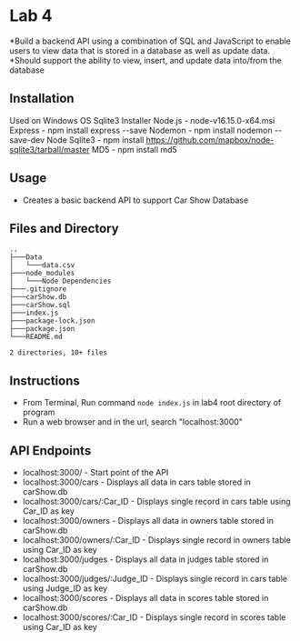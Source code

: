 # Lab 4
*Build a backend API using a combination of SQL and JavaScript to enable users to view data that is stored in a database as well as update data.
*Should support the ability to view, insert, and update data into/from the database

## Installation
Used on Windows OS
Sqlite3 Installer
Node.js - node-v16.15.0-x64.msi
Express - npm install express --save
Nodemon - npm install nodemon --save-dev
Node Sqlite3 - npm install https://github.com/mapbox/node-sqlite3/tarball/master
MD5 - npm install md5

## Usage
* Creates a basic backend API to support Car Show Database

## Files and Directory

```
..
├───Data
│   └───data.csv
├───node_modules
│   └───Node Dependencies
├───.gitignore
├───carShow.db
├───carShow.sql
├───index.js
├───package-lock.json
├───package.json
└───README.md

2 directories, 10+ files
```

## Instructions
* From Terminal, Run command `node index.js` in lab4 root directory of program
* Run a web browser and in the url, search "localhost:3000"

## API Endpoints
* localhost:3000/ 					- Start point of the API
* localhost:3000/cars 				- Displays all data in cars table stored in carShow.db
* localhost:3000/cars/:Car_ID		- Displays single record in cars table using Car_ID as key
* localhost:3000/owners 			- Displays all data in owners table stored in carShow.db
* localhost:3000/owners/:Car_ID		- Displays single record in owners table using Car_ID as key
* localhost:3000/judges 			- Displays all data in judges table stored in carShow.db
* localhost:3000/judges/:Judge_ID	- Displays single record in cars table using Judge_ID as key
* localhost:3000/scores 			- Displays all data in scores table stored in carShow.db
* localhost:3000/scores/:Car_ID		- Displays single record in scores table using Car_ID as key